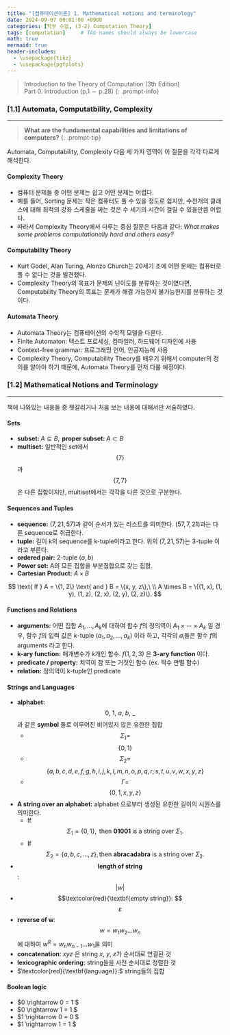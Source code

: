 ```yaml
---
title: "[컴퓨테이션이론] 1. Mathematical notions and terminology"
date: 2024-09-07 00:01:00 +0900
categories: [학부 수업, (3-2) Computation Theory]
tags: [computation]     # TAG names should always be lowercase
math: true
mermaid: true
header-includes: 
  - \usepackage{tikz}
  - \usepackage{pgfplots}
---
```


> $\text{Introduction to the Theory of Computation (3th Edition)}$ <br/>
 $\text{Part 0. Introduction} \ (\text{p.}1 \sim \text{p.}28)$
{: .prompt-info}

### [1.1] Automata, Computatbility, Complexity
---
> **What are the fundamental capabilities and limitations of computers?**
{: .prompt-tip}

Automata, Computability, Complexity 다음 세 가지 영역이 이 질문을 각각 다르게 해석한다. 

#### Complexity Theory

- 컴퓨터 문제들 중 어떤 문제는 쉽고 어떤 문제는 어렵다. 
- 예를 들어, Sorting 문제는 작은 컴퓨터도 풀 수 있을 정도로 쉽지만, 수천개의 클래스에 대해 최적의 강좌 스케줄을 짜는 것은 수 세기의 시간이 걸릴 수 있을만큼 어렵다.
- 따라서 Complexity Theory에서 다루는 중심 질문은 다음과 같다: *What makes some problems computationally hard and others easy?*

#### Computability Theory

- Kurt Godel, Alan Turing, Alonzo Church는 20세기 초에 어떤 문제는 컴퓨터로 풀 수 없다는 것을 발견했다.
- Complexity Theory의 목표가 문제의 난이도를 분류하는 것이였다면, Computability Theory의 목표는 문제가 해결 가능한지 불가능한지를 분류하는 것이다.

#### Automata Theory

- Automata Theory는 컴퓨테이션의 수학적 모델을 다룬다.
- Finite Automaton: 텍스트 프로세싱, 컴파일러, 하드웨어 디자인에 사용
- Context-free grammar: 프로그래밍 언어, 인공지능에 사용
- Complexity Theory, Computability Theory를 배우기 위해서 computer의 정의를 알아야 하기 때문에, Automata Theory를 먼저 다룰 예정이다.

### [1.2] Mathematical Notions and Terminology
---
책에 나와있는 내용들 중 헷갈리거나 처음 보는 내용에 대해서만 서술하였다.

#### Sets
- $\textbf{subset: } A \subseteq B, \textbf{ proper subset: } A \subset B$
- $\textbf{multiset:}$ 일반적인 set에서 $$\{ 7 \}$$과 $$\{7, 7 \}$$은 다른 집합이지만, multiset에서는 각각을 다른 것으로 구분한다.

#### Sequences and Tuples
- $\textbf{sequence:}$ $(7, 21, 57)$과 같이 순서가 있는 리스트를 의미한다. $(57, 7, 21)$과는 다른 sequence로 취급한다.
- $\textbf{tuple:}$ 길이 k의 sequence를 k-tuple이라고 한다. 위의 $(7, 21, 57)$는 3-tuple 이라고 부른다.
- $\textbf{ordered pair:}$ 2-tuple $(a, b)$
- $\textbf{Power set:}$ A의 모든 집합을 부분집합으로 갖는 집합. 
- $\textbf{Cartesian Product:}$ $A \times B$

$$
\text{ If } A = \{1, 2\} \text{ and } B = \{x, y, z\},\ \\
A \times B = \{(1, x), (1, y), (1, z), (2, x), (2, y), (2, z)\}.
$$

#### Functions and Relations
- $\textbf{arguments:}$ 어떤 집합 $A_1, \dots, A_k$에 대하여 함수 $f$의 정의역이 $A_1 \times \cdots \times A_k$ 일 경우, 함수 $f$의 입력 값은 $k\text{-tuple } (a_1, a_2, \dots, a_k)$ 이라 하고, 각각의 $a_i$들은 함수 $f$의  $\text{ arguments }$라고 한다.
- $\textbf{k-ary function:}$ 매개변수가 $k$개인 함수. $f(1, 2, 3)$ 은 $\textbf{ 3-ary function }$이다.
- $\textbf{predicate / property:}$ 치역이 참 또는 거짓인 함수 (ex. 짝수 판별 함수)
- $\textbf{relation:}$ 정의역이 $\text{k-tuple}$인 $\text{ predicate }$ <br /> 

#### Strings and Languages
- $\textbf{ alphabet: }$ $$0,\ 1,\ a,\ b,\ \_$$과 같은 $\textbf{symbol}$ 들로 이루어진 비어있지 않은 유한한 집합
    - $$\Sigma_1 =$$ $$\{0, 1\} $$
    - $$\Sigma_2 =$$ $$\{a, b, c, d, e, f, g, h, i, j, k, l, m, n, o, p, q, r, s, t, u, v, w, x, y, z\}$$
    - $$\Gamma =$$ $$\{0, 1, x, y, z\}$$
- $\textbf{A string over an alphabet:}$ $\text{alphabet}$ 으로부터 생성된 유한한 길이의 시퀀스를 의미한다.
    - If $$ \Sigma_1 = \{0, 1\}, \text{ then } \textbf{01001} \text{ is a string over } \Sigma_1.$$
    - If $$ \Sigma_2 = \{a, b, c, \dots, z\}, \text{then } \textbf{abracadabra} \text{ is a string over } \Sigma_2. $$
- $$\textbf{length of string}$$: $$\lvert w\rvert$$
- $$\textcolor{red}{\textbf{empty string}}: $$ $$\varepsilon$$
- $\textbf{reverse of w}$: $$w = w_1w_2 \dots w_n$$ 에 대하여 $w^R = w_n w_{n-1} \dots w_1$을 의미
- $\textbf{concatenation}$: $xyz$ 은 string $x,\ y,\ z$가 순서대로 연결된 것
- $\textbf{lexicographic ordering:}$ string들을 사전 순서대로 정렬한 것
- $\textcolor{red}{\textbf{language}}:$ string들의 집합

#### Boolean logic
- $0 \rightarrow 0 = 1 $
- $0 \rightarrow 1 = 1 $
- $1 \rightarrow 0 = 0 $
- $1 \rightarrow 1 = 1 $

